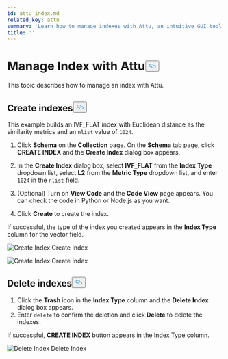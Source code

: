 ```yaml
---
id: attu_index.md
related_key: attu
summary: 'Learn how to manage indexes with Attu, an intuitive GUI tool for Milvus.'
title: ''
---
```

<h1 id="Manage-Index-with-Attu" class="common-anchor-header">Manage Index with Attu<button data-href="#Manage-Index-with-Attu" class="anchor-icon" translate="no">
      <svg translate="no"
        aria-hidden="true"
        focusable="false"
        height="20"
        version="1.1"
        viewBox="0 0 16 16"
        width="16"
      >
        <path
          fill="#0092E4"
          fill-rule="evenodd"
          d="M4 9h1v1H4c-1.5 0-3-1.69-3-3.5S2.55 3 4 3h4c1.45 0 3 1.69 3 3.5 0 1.41-.91 2.72-2 3.25V8.59c.58-.45 1-1.27 1-2.09C10 5.22 8.98 4 8 4H4c-.98 0-2 1.22-2 2.5S3 9 4 9zm9-3h-1v1h1c1 0 2 1.22 2 2.5S13.98 12 13 12H9c-.98 0-2-1.22-2-2.5 0-.83.42-1.64 1-2.09V6.25c-1.09.53-2 1.84-2 3.25C6 11.31 7.55 13 9 13h4c1.45 0 3-1.69 3-3.5S14.5 6 13 6z"
        ></path>
      </svg>
    </button></h1><p>This topic describes how to manage an index with Attu.</p>
<h2 id="Create-indexes" class="common-anchor-header">Create indexes<button data-href="#Create-indexes" class="anchor-icon" translate="no">
      <svg translate="no"
        aria-hidden="true"
        focusable="false"
        height="20"
        version="1.1"
        viewBox="0 0 16 16"
        width="16"
      >
        <path
          fill="#0092E4"
          fill-rule="evenodd"
          d="M4 9h1v1H4c-1.5 0-3-1.69-3-3.5S2.55 3 4 3h4c1.45 0 3 1.69 3 3.5 0 1.41-.91 2.72-2 3.25V8.59c.58-.45 1-1.27 1-2.09C10 5.22 8.98 4 8 4H4c-.98 0-2 1.22-2 2.5S3 9 4 9zm9-3h-1v1h1c1 0 2 1.22 2 2.5S13.98 12 13 12H9c-.98 0-2-1.22-2-2.5 0-.83.42-1.64 1-2.09V6.25c-1.09.53-2 1.84-2 3.25C6 11.31 7.55 13 9 13h4c1.45 0 3-1.69 3-3.5S14.5 6 13 6z"
        ></path>
      </svg>
    </button></h2><p>This example builds an IVF_FLAT index with Euclidean distance as the similarity metrics and an <code translate="no">nlist</code> value of <code translate="no">1024</code>.</p>
<ol>
<li><p>Click <strong>Schema</strong> on the <strong>Collection</strong> page. On the <strong>Schema</strong> tab page, click <strong>CREATE INDEX</strong> and the <strong>Create Index</strong> dialog box appears.</p></li>
<li><p>In the <strong>Create Index</strong> dialog box, select <strong>IVF_FLAT</strong> from the <strong>Index Type</strong> dropdown list, select <strong>L2</strong> from the <strong>Metric Type</strong> dropdown list, and enter <code translate="no">1024</code> in the <code translate="no">nlist</code> field.</p></li>
<li><p>(Optional) Turn on <strong>View Code</strong> and the <strong>Code View</strong> page appears. You can check the code in Python or Node.js as you want.</p></li>
<li><p>Click <strong>Create</strong> to create the index.</p></li>
</ol>
<p>If successful, the type of the index you created appears in the <strong>Index Type</strong> column for the vector field.</p>
<p>
  <span class="img-wrapper">
    <img translate="no" src="/docs/v2.2.x/assets/attu/insight_index1.png" alt="Create Index" class="doc-image" id="create-index" />
    <span>Create Index</span>
  </span>
</p>
<p>
  <span class="img-wrapper">
    <img translate="no" src="/docs/v2.2.x/assets/attu/insight_index2.png" alt="Create Index" class="doc-image" id="create-index" />
    <span>Create Index</span>
  </span>
</p>
<h2 id="Delete-indexes" class="common-anchor-header">Delete indexes<button data-href="#Delete-indexes" class="anchor-icon" translate="no">
      <svg translate="no"
        aria-hidden="true"
        focusable="false"
        height="20"
        version="1.1"
        viewBox="0 0 16 16"
        width="16"
      >
        <path
          fill="#0092E4"
          fill-rule="evenodd"
          d="M4 9h1v1H4c-1.5 0-3-1.69-3-3.5S2.55 3 4 3h4c1.45 0 3 1.69 3 3.5 0 1.41-.91 2.72-2 3.25V8.59c.58-.45 1-1.27 1-2.09C10 5.22 8.98 4 8 4H4c-.98 0-2 1.22-2 2.5S3 9 4 9zm9-3h-1v1h1c1 0 2 1.22 2 2.5S13.98 12 13 12H9c-.98 0-2-1.22-2-2.5 0-.83.42-1.64 1-2.09V6.25c-1.09.53-2 1.84-2 3.25C6 11.31 7.55 13 9 13h4c1.45 0 3-1.69 3-3.5S14.5 6 13 6z"
        ></path>
      </svg>
    </button></h2><ol>
<li>Click the <strong>Trash</strong> icon in the <strong>Index Type</strong> column and the <strong>Delete Index</strong> dialog box appears.</li>
<li>Enter <code translate="no">delete</code> to confirm the deletion and click <strong>Delete</strong> to delete the indexes.</li>
</ol>
<p>If successful, <strong>CREATE INDEX</strong> button appears in the Index Type column.</p>
<p>
  <span class="img-wrapper">
    <img translate="no" src="/docs/v2.2.x/assets/attu/insight_index3.png" alt="Delete Index" class="doc-image" id="delete-index" />
    <span>Delete Index</span>
  </span>
</p>

